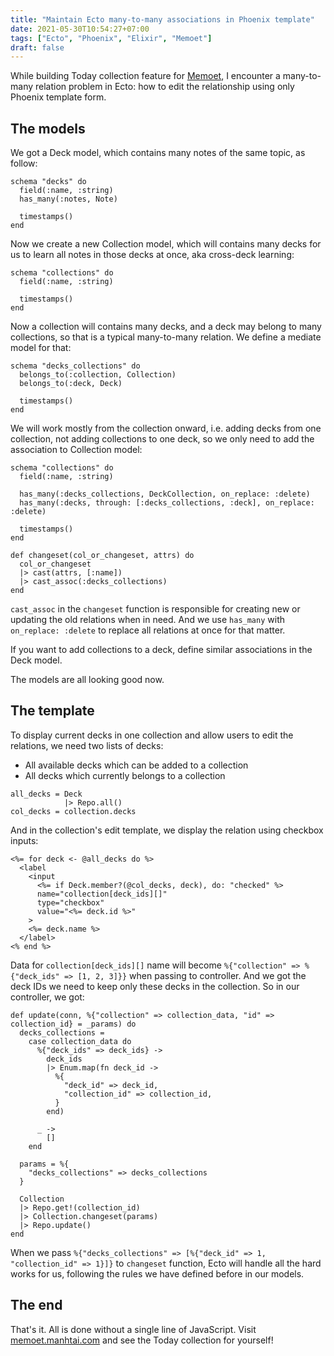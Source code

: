 ```yaml
---
title: "Maintain Ecto many-to-many associations in Phoenix template"
date: 2021-05-30T10:54:27+07:00
tags: ["Ecto", "Phoenix", "Elixir", "Memoet"]
draft: false
---
```



While building Today collection feature for [Memoet][0], I encounter a
many-to-many relation problem in Ecto: how to edit the relationship using
only Phoenix template form.

## The models

We got a Deck model, which contains many notes of the same topic, as follow:

```
schema "decks" do
  field(:name, :string)
  has_many(:notes, Note)

  timestamps()
end
```

Now we create a new Collection model, which will contains many decks for us to
learn all notes in those decks at once, aka cross-deck learning:

```
schema "collections" do
  field(:name, :string)

  timestamps()
end
```

Now a collection will contains many decks, and a deck may belong to many
collections, so that is a typical many-to-many relation. We define a mediate
model for that:


```
schema "decks_collections" do
  belongs_to(:collection, Collection)
  belongs_to(:deck, Deck)

  timestamps()
end
```

We will work mostly from the collection onward, i.e. adding decks from one
collection, not adding collections to one deck, so we only need to add the
association to Collection model:

```
schema "collections" do
  field(:name, :string)

  has_many(:decks_collections, DeckCollection, on_replace: :delete)
  has_many(:decks, through: [:decks_collections, :deck], on_replace: :delete)

  timestamps()
end

def changeset(col_or_changeset, attrs) do
  col_or_changeset
  |> cast(attrs, [:name])
  |> cast_assoc(:decks_collections)
end
```

`cast_assoc` in the `changeset` function is responsible for creating new or
updating the old relations when in need. And we use `has_many` with
`on_replace: :delete` to replace all relations at once for that matter.

If you want to add collections to a deck, define similar associations in the
Deck model.

The models are all looking good now.

## The template

To display current decks in one collection and allow users to edit the
relations, we need two lists of decks:

- All available decks which can be added to a collection
- All decks which currently belongs to a collection

```
all_decks = Deck
            |> Repo.all()
col_decks = collection.decks
```

And in the collection's edit template, we display the relation using checkbox
inputs:

```
<%= for deck <- @all_decks do %>
  <label
    <input
      <%= if Deck.member?(@col_decks, deck), do: "checked" %>
      name="collection[deck_ids][]"
      type="checkbox"
      value="<%= deck.id %>"
    >
    <%= deck.name %>
  </label>
<% end %>
```

Data for `collection[deck_ids][]` name will become `%{"collection" => %{"deck_ids" =>
[1, 2, 3]}}` when passing to controller. And we got the deck IDs we need to keep only
these decks in the collection. So in our controller, we got:


```
def update(conn, %{"collection" => collection_data, "id" => collection_id} = _params) do
  decks_collections =
    case collection_data do
      %{"deck_ids" => deck_ids} ->
        deck_ids
        |> Enum.map(fn deck_id ->
          %{
            "deck_id" => deck_id,
            "collection_id" => collection_id,
          }
        end)

      _ ->
        []
    end

  params = %{
    "decks_collections" => decks_collections
  }

  Collection
  |> Repo.get!(collection_id)
  |> Collection.changeset(params)
  |> Repo.update()
end
```

When we pass `%{"decks_collections" => [%{"deck_id" => 1, "collection_id" => 1}]}` to
`changeset` function, Ecto will handle all the hard works for us, following
the rules we have defined before in our models.

## The end

That's it. All is done without a single line of JavaScript. Visit
[memoet.manhtai.com][1] and see the Today collection for yourself!


[0]: https://github.com/memoetapp/memoet
[1]: https://memoet.manhtai.com
